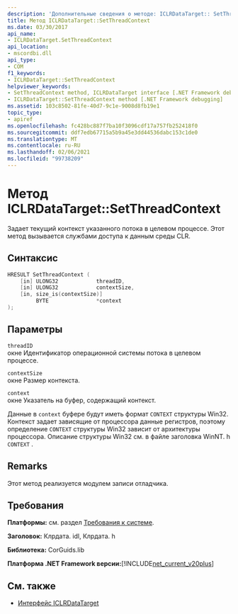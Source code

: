 ```yaml
---
description: 'Дополнительные сведения о методе: ICLRDataTarget:: SetThreadContext'
title: Метод ICLRDataTarget::SetThreadContext
ms.date: 03/30/2017
api_name:
- ICLRDataTarget.SetThreadContext
api_location:
- mscordbi.dll
api_type:
- COM
f1_keywords:
- ICLRDataTarget::SetThreadContext
helpviewer_keywords:
- SetThreadContext method, ICLRDataTarget interface [.NET Framework debugging]
- ICLRDataTarget::SetThreadContext method [.NET Framework debugging]
ms.assetid: 103c8502-81fe-40d7-9c1e-9008d8fb19e1
topic_type:
- apiref
ms.openlocfilehash: fc428bc887f7ba10f3096cdf17a757fb252418f0
ms.sourcegitcommit: ddf7edb67715a5b9a45e3dd44536dabc153c1de0
ms.translationtype: MT
ms.contentlocale: ru-RU
ms.lasthandoff: 02/06/2021
ms.locfileid: "99738209"
---
```

# <a name="iclrdatatargetsetthreadcontext-method"></a>Метод ICLRDataTarget::SetThreadContext

Задает текущий контекст указанного потока в целевом процессе. Этот метод вызывается службами доступа к данным среды CLR.  
  
## <a name="syntax"></a>Синтаксис  
  
```cpp  
HRESULT SetThreadContext (  
    [in] ULONG32            threadID,  
    [in] ULONG32            contextSize,  
    [in, size_is(contextSize)]
         BYTE               *context  
);  
```  
  
## <a name="parameters"></a>Параметры  

 `threadID`  
 окне Идентификатор операционной системы потока в целевом процессе.  
  
 `contextSize`  
 окне Размер контекста.  
  
 `context`  
 окне Указатель на буфер, содержащий контекст.  
  
 Данные в `context` буфере будут иметь формат `CONTEXT` структуры Win32. Контекст задает зависящие от процессора данные регистров, поэтому определение `CONTEXT` структуры Win32 зависит от архитектуры процессора. Описание структуры Win32 см. в файле заголовка WinNT. h `CONTEXT` .  
  
## <a name="remarks"></a>Remarks  

 Этот метод реализуется модулем записи отладчика.  
  
## <a name="requirements"></a>Требования  

 **Платформы:** см. раздел [Требования к системе](../../get-started/system-requirements.md).  
  
 **Заголовок:** Клрдата. idl, Клрдата. h  
  
 **Библиотека:** CorGuids.lib  
  
 **Платформа .NET Framework версии:**[!INCLUDE[net_current_v20plus](../../../../includes/net-current-v20plus-md.md)]  
  
## <a name="see-also"></a>См. также

- [Интерфейс ICLRDataTarget](iclrdatatarget-interface.md)
